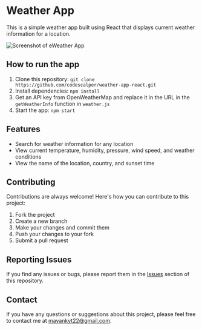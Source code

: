 <!-- Add a header with your project name -->
<h1>Weather App</h1>
<!-- Add a brief description of your project -->
<p>This is a simple weather app built using React that displays current weather information for a location.</p>
<!-- Add a screenshot or image of your app -->
<img src="screenshot.png" alt="Screenshot of eWeather App">
<!-- Add instructions on how to run the app -->
<h2>How to run the app</h2>
<ol>
  <li>Clone this repository: <code>git clone https://github.com/codescalper/weather-app-react.git</code></li>
  <li>Install dependencies: <code>npm install</code></li>
  <li>Get an API key from OpenWeatherMap and replace it in the URL in the <code>getWeatherInfo</code> function in <code>weather.js</code></li>
  <li>Start the app: <code>npm start</code></li>
</ol>
<!-- Add a list of features in your app -->
<h2>Features</h2>
<ul>
  <li>Search for weather information for any location</li>
  <li>View current temperature, humidity, pressure, wind speed, and weather conditions</li>
  <li>View the name of the location, country, and sunset time</li>
</ul>
<!-- Add a section on how to contribute to the project -->
<h2>Contributing</h2>
<p>Contributions are always welcome! Here's how you can contribute to this project:</p>
<ol>
  <li>Fork the project</li>
  <li>Create a new branch</li>
  <li>Make your changes and commit them</li>
  <li>Push your changes to your fork</li>
  <li>Submit a pull request</li>
</ol>
<!-- Add a section on how to report issues -->
<h2>Reporting Issues</h2>
<p>If you find any issues or bugs, please report them in the <a href="https://github.com/codescalper/weather-app-react/issues">Issues</a> section of this repository.</p>
<!-- Add a section on how to contact you -->
<h2>Contact</h2>
<p>If you have any questions or suggestions about this project, please feel free to contact me at <a href="mailto:mayankyt22@gmail.com">mayankyt22@gmail.com</a>.</p>
